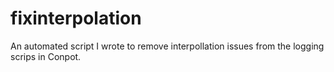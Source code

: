 # fixinterpolation
An automated script I wrote to remove interpollation issues from the logging scrips in Conpot.
